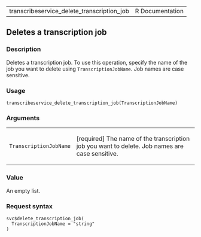 <table style="width: 100%;">
<tbody>
<tr class="odd">
<td>transcribeservice_delete_transcription_job</td>
<td style="text-align: right;">R Documentation</td>
</tr>
</tbody>
</table>

## Deletes a transcription job

### Description

Deletes a transcription job. To use this operation, specify the name of
the job you want to delete using `TranscriptionJobName`. Job names are
case sensitive.

### Usage

    transcribeservice_delete_transcription_job(TranscriptionJobName)

### Arguments

<table>
<colgroup>
<col style="width: 35%" />
<col style="width: 65%" />
</colgroup>
<tbody>
<tr class="odd">
<td><code
id="transcribeservice_delete_transcription_job_:_TranscriptionJobName">TranscriptionJobName</code></td>
<td><p>[required] The name of the transcription job you want to delete.
Job names are case sensitive.</p></td>
</tr>
</tbody>
</table>

### Value

An empty list.

### Request syntax

    svc$delete_transcription_job(
      TranscriptionJobName = "string"
    )
